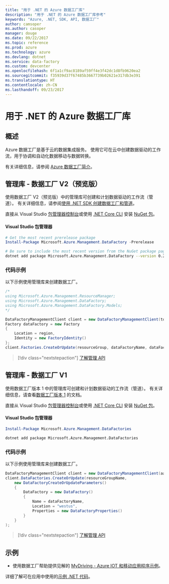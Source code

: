 ```yaml
---
title: "用于 .NET 的 Azure 数据工厂库"
description: "用于 .NET 的 Azure 数据工厂库参考"
keywords: "Azure, .NET, SDK, API, 数据工厂"
author: camsoper
ms.author: casoper
manager: douge
ms.date: 09/22/2017
ms.topic: reference
ms.prod: azure
ms.technology: azure
ms.devlang: dotnet
ms.service: data-factory
ms.custom: devcenter
ms.openlocfilehash: 6f1a1cf9ac8189af59ff4e3f42dc1d8fb9620ea2
ms.sourcegitcommit: f35939d37f67485b3667739b02621e317db3e391
ms.translationtype: HT
ms.contentlocale: zh-CN
ms.lasthandoff: 09/23/2017
---
```

# <a name="azure-data-factory-libraries-for-net"></a>用于 .NET 的 Azure 数据工厂库

## <a name="overview"></a>概述

Azure 数据工厂是基于云的数据集成服务。 使用它可在云中创建数据驱动的工作流，用于协调和自动化数据移动与数据转换。

有关详细信息，请参阅 [Azure 数据工厂简介](/azure/data-factory/data-factory-introduction)。

## <a name="management-library---data-factory-v2-preview"></a>管理库 - 数据工厂 V2（预览版）

使用数据工厂 V2（预览版）中的管理库可创建和计划数据驱动的工作流（管道）。  有关详细信息，请参阅[使用 .NET SDK 创建数据工厂和管道](/azure/data-factory/quickstart-create-data-factory-dot-net)。

直接从 Visual Studio [包管理器控制台][PackageManager]或使用 [.NET Core CLI][DotNetCLI] 安装 [NuGet 包](https://www.nuget.org/packages/Microsoft.Azure.Management.DataFactory)。

#### <a name="visual-studio-package-manager"></a>Visual Studio 包管理器

```powershell
# Get the most recent prerelease package
Install-Package Microsoft.Azure.Management.DataFactory -Prerelease
```

```bash
# Be sure to include the most recent version from the NuGet package page
dotnet add package Microsoft.Azure.Management.DataFactory --version 0.2.0-preview
```

### <a name="code-example"></a>代码示例

以下示例使用管理库来创建数据工厂。

```csharp
/*
using Microsoft.Azure.Management.ResourceManager;
using Microsoft.Azure.Management.DataFactory;
using Microsoft.Azure.Management.DataFactory.Models;
*/

DataFactoryManagementClient client = new DataFactoryManagementClient(tokenCredentials) { SubscriptionId = subscriptionId };
Factory dataFactory = new Factory
{
    Location = region,
    Identity = new FactoryIdentity()
};
client.Factories.CreateOrUpdate(resourceGroup, dataFactoryName, dataFactory);
```

> [!div class="nextstepaction"]
> [了解管理 API](/dotnet/api/microsoft.azure.management.datafactory)

## <a name="management-library---data-factory-v1"></a>管理库 - 数据工厂 V1

使用数据工厂版本 1 中的管理库可创建和计划数据驱动的工作流（管道）。  有关详细信息，请查看[数据工厂版本 1](/azure/data-factory/v1/data-factory-introduction) 的文档。

直接从 Visual Studio [包管理器控制台][PackageManager]或使用 [.NET Core CLI][DotNetCLI] 安装 [NuGet 包](https://www.nuget.org/packages/Microsoft.Azure.Management.DataFactories)。

#### <a name="visual-studio-package-manager"></a>Visual Studio 包管理器

```powershell
Install-Package Microsoft.Azure.Management.DataFactories
```

```bash
dotnet add package Microsoft.Azure.Management.DataFactories
```

### <a name="code-example"></a>代码示例

以下示例使用管理库来创建数据工厂。

```csharp
DataFactoryManagementClient client = new DataFactoryManagementClient(aadTokenCredentials, resourceManagerUri);
client.DataFactories.CreateOrUpdate(resourceGroupName,
    new DataFactoryCreateOrUpdateParameters()
    {
        DataFactory = new DataFactory()
        {
            Name = dataFactoryName,
            Location = "westus",
            Properties = new DataFactoryProperties()
        }
    }
);
```

> [!div class="nextstepaction"]
> [了解管理 API](/dotnet/api/overview/azure/datafactories/management)

## <a name="samples"></a>示例

* 使用数据工厂帮助提供见解的 [MyDriving - Azure IOT 和移动应用程序示例](https://azure.microsoft.com/resources/samples/mydriving/)。

详细了解可在应用中使用的[示例 .NET 代码](https://azure.microsoft.com/resources/samples/?platform=dotnet)。

[PackageManager]: https://docs.microsoft.com/nuget/tools/package-manager-console
[DotNetCLI]: https://docs.microsoft.com/dotnet/core/tools/dotnet-add-package
